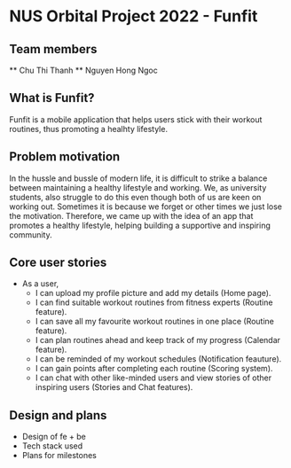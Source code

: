# NUS Orbital Project 2022 - Funfit

## Team members 
** Chu Thi Thanh 
** Nguyen Hong Ngoc 

## What is Funfit? 
Funfit is a mobile application that helps users stick with their workout routines, thus promoting a healhty lifestyle. 

## Problem motivation 
In the hussle and bussle of modern life, it is difficult to strike a balance between maintaining a healthy lifestyle and working. We, as university students, also struggle to do this even though both of us are keen on working out. Sometimes it is because we forget or other times we just lose the motivation. Therefore, we came up with the idea of an app that promotes a healthy lifestyle, helping building a supportive and inspiring community. 

## Core user stories 
- As a user, 
  + I can upload my profile picture and add my details (Home page). 
  + I can find suitable workout routines from fitness experts (Routine feature). 
  + I can save all my favourite workout routines in one place (Routine feature). 
  + I can plan routines ahead and keep track of my progress (Calendar feature). 
  + I can be reminded of my workout schedules (Notification feauture). 
  + I can gain points after completing each routine (Scoring system). 
  + I can chat with other like-minded users and view stories of other inspiring users (Stories and Chat features). 

## Design and plans 
- Design of fe + be 
- Tech stack used 
- Plans for milestones 
